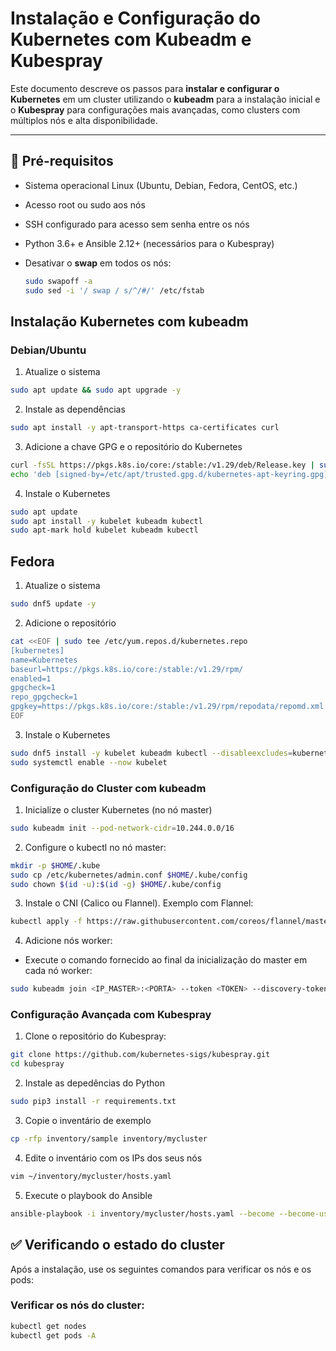 # Instalação e Configuração do Kubernetes com Kubeadm e Kubespray

Este documento descreve os passos para **instalar e configurar o Kubernetes** em um cluster utilizando o **kubeadm** para a instalação inicial e o **Kubespray** para configurações mais avançadas, como clusters com múltiplos nós e alta disponibilidade.

---

## 🚀 Pré-requisitos

- Sistema operacional Linux (Ubuntu, Debian, Fedora, CentOS, etc.)
- Acesso root ou sudo aos nós
- SSH configurado para acesso sem senha entre os nós
- Python 3.6+ e Ansible 2.12+ (necessários para o Kubespray)
- Desativar o **swap** em todos os nós:

  ```bash
  sudo swapoff -a
  sudo sed -i '/ swap / s/^/#/' /etc/fstab
  ```

## Instalação Kubernetes com kubeadm
### Debian/Ubuntu
1. Atualize o sistema
```bash
sudo apt update && sudo apt upgrade -y
```
2. Instale as dependências
```bash
sudo apt install -y apt-transport-https ca-certificates curl
```
3. Adicione a chave GPG e o repositório do Kubernetes
```bash
curl -fsSL https://pkgs.k8s.io/core:/stable:/v1.29/deb/Release.key | sudo gpg --dearmor -o /etc/apt/trusted.gpg.d/kubernetes-apt-keyring.gpg
echo 'deb [signed-by=/etc/apt/trusted.gpg.d/kubernetes-apt-keyring.gpg] https://pkgs.k8s.io/core:/stable:/v1.29/deb/ /' | sudo tee /etc/apt/sources.list.d/kubernetes.list
```
4. Instale o Kubernetes
```bash
sudo apt update
sudo apt install -y kubelet kubeadm kubectl
sudo apt-mark hold kubelet kubeadm kubectl
```

## Fedora
1. Atualize o sistema
```bash
sudo dnf5 update -y
```
2. Adicione o repositório
```bash
cat <<EOF | sudo tee /etc/yum.repos.d/kubernetes.repo
[kubernetes]
name=Kubernetes
baseurl=https://pkgs.k8s.io/core:/stable:/v1.29/rpm/
enabled=1
gpgcheck=1
repo_gpgcheck=1
gpgkey=https://pkgs.k8s.io/core:/stable:/v1.29/rpm/repodata/repomd.xml.key
EOF
```
3. Instale o Kubernetes
```bash
sudo dnf5 install -y kubelet kubeadm kubectl --disableexcludes=kubernetes
sudo systemctl enable --now kubelet
```
### Configuração do Cluster com kubeadm
1. Inicialize o cluster Kubernetes (no nó master)
```bash
sudo kubeadm init --pod-network-cidr=10.244.0.0/16
```
2. Configure o kubectl no nó master:
```bash
mkdir -p $HOME/.kube
sudo cp /etc/kubernetes/admin.conf $HOME/.kube/config
sudo chown $(id -u):$(id -g) $HOME/.kube/config
```
3. Instale o CNI (Calico ou Flannel). Exemplo com Flannel:
```bash
kubectl apply -f https://raw.githubusercontent.com/coreos/flannel/master/Documentation/kube-flannel.yml
```
4. Adicione nós worker:
- Execute o comando fornecido ao final da inicialização do master em cada nó worker:
```bash
sudo kubeadm join <IP_MASTER>:<PORTA> --token <TOKEN> --discovery-token-ca-cert-hash sha25
```
### Configuração Avançada com Kubespray
1. Clone o repositório do Kubespray:
```bash
git clone https://github.com/kubernetes-sigs/kubespray.git
cd kubespray
```
2. Instale as depedências do Python
```bash
sudo pip3 install -r requirements.txt
```
3. Copie o inventário de exemplo
```bash
cp -rfp inventory/sample inventory/mycluster
```
4. Edite o inventário com os IPs dos seus nós
```bash
vim ~/inventory/mycluster/hosts.yaml
```
5. Execute o playbook do Ansible
```bash
ansible-playbook -i inventory/mycluster/hosts.yaml --become --become-user=root cluster.yml
```
## ✅ Verificando o estado do cluster

Após a instalação, use os seguintes comandos para verificar os nós e os pods:

### Verificar os nós do cluster:

```bash
kubectl get nodes
kubectl get pods -A
```